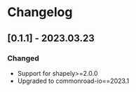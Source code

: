 # Changelog

## [0.1.1] - 2023.03.23
### Changed
- Support for shapely>=2.0.0
- Upgraded to commonroad-io==2023.1

